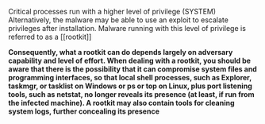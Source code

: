 Critical processes run with a higher level of privilege (SYSTEM)
Alternatively, the malware may be able to use an exploit to escalate privileges after installation. Malware running with this level of privilege is referred to as a [[rootkit]]

**Consequently, what a rootkit can do depends largely on adversary capability and level of effort. When dealing with a rootkit, you should be aware that there is the possibility that it can compromise system files and programming interfaces, so that local shell processes, such as Explorer, taskmgr, or tasklist on Windows or ps or top on Linux, plus port listening tools, such as netstat, no longer reveals its presence (at least, if run from the infected machine). A rootkit may also contain tools for cleaning system logs, further concealing its presence**